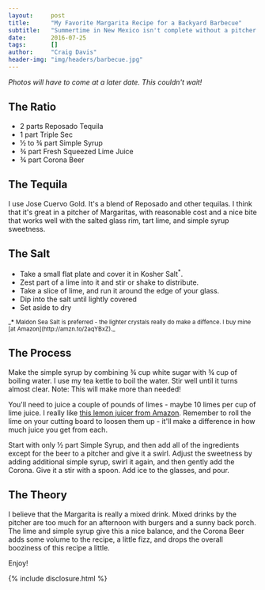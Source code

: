 ```yaml
---
layout:     post
title:      "My Favorite Margarita Recipe for a Backyard Barbecue"
subtitle:   "Summertime in New Mexico isn't complete without a pitcher of Margaritas"
date:       2016-07-25
tags:       []
author:     "Craig Davis"
header-img: "img/headers/barbecue.jpg"
---
```


_Photos will have to come at a later date. This couldn't wait!_

## The Ratio
* 2 parts Reposado Tequila
* 1 part Triple Sec
* &frac12; to &frac34; part Simple Syrup
* &frac34; part Fresh Squeezed Lime Juice
* &frac34; part Corona Beer

## The Tequila
I use Jose Cuervo Gold. It's a blend of Reposado and other tequilas. I think that it's great in a pitcher of Margaritas, with reasonable cost and a nice bite that works well with the salted glass rim, tart lime, and simple syrup sweetness.

## The Salt
* Take a small flat plate and cover it in Kosher Salt<sup>*</sup>.
* Zest part of a lime into it and stir or shake to distribute.
* Take a slice of lime, and run it around the edge of your glass.
* Dip into the salt until lightly covered
* Set aside to dry

<small>
_<strong>*</strong> Maldon Sea Salt is preferred - the lighter crystals really do make a diffence. I buy mine [at Amazon](http://amzn.to/2aqYBxZ)._
</small>

## The Process
Make the simple syrup by combining &frac34; cup white sugar with &frac34; cup of boiling water. I use my tea kettle to boil the water. Stir well until it turns almost clear. Note: This will make more than needed!

You'll need to juice a couple of pounds of limes - maybe 10 limes per cup of lime juice. I really like [this lemon juicer from Amazon](http://amzn.to/2aoci2o). Remember to roll the lime on your cutting board to loosen them up - it'll make a difference in how much juice you get from each.

Start with only &frac12; part Simple Syrup, and then add all of the ingredients except for the beer to a pitcher and give it a swirl. Adjust the sweetness by adding additional simple syrup, swirl it again, and then gently add the Corona. Give it a stir with a spoon. Add ice to the glasses, and pour.

## The Theory
I believe that the Margarita is really a mixed drink. Mixed drinks by the pitcher are too much for an afternoon with burgers and a sunny back porch. The lime and simple syrup give this a nice balance, and the Corona Beer adds some volume to the recipe, a little fizz, and drops the overall booziness of this recipe a little.

Enjoy!

{% include disclosure.html %}



